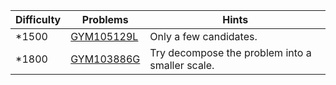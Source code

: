 | Difficulty | Problems | Hints |
| -------- | -------- | -------- |
| *1500 | [GYM105129L](https://codeforces.com/gym/105129/problem/L) | Only a few candidates. |
| *1800 | [GYM103886G](https://codeforces.com/gym/103886/problem/G) | Try decompose the problem into a smaller scale. |